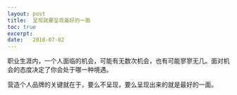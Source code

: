 ```yaml
---
layout: post
title:  呈现就要呈现最好的一面
toc: true 
excerpt: 
date:   2018-07-02
---
```


职业生涯内，一个人面临的机会，可能有无数次机会，也有可能寥寥无几。面对机会的态度决定了你会处于哪一种境遇。

营造个人品牌的关键就在于，要么不呈现，要么呈现出来的就是最好的一面。